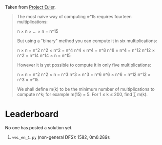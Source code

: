 Taken from [Project Euler](https://projecteuler.net/problem=122).

> The most naive way of computing n^15 requires fourteen multiplications:
> 
> n × n × ... × n = n^15
>
> But using a "binary" method you can compute it in six multiplications:
> 
> n × n = n^2
> n^2 × n^2 = n^4
> n^4 × n^4 = n^8
> n^8 × n^4 = n^12
> n^12 × n^2 = n^14
> n^14 × n = n^15
>
> However it is yet possible to compute it in only five multiplications:
> 
> n × n = n^2
> n^2 × n = n^3
> n^3 × n^3 = n^6
> n^6 × n^6 = n^12
> n^12 × n^3 = n^15
> 
> We shall define m(k) to be the minimum number of multiplications to compute n^k; for example m(15) = 5.
> For 1 ≤ k ≤ 200, find ∑ m(k).

# Leaderboard

No one has posted a solution yet.

1. `wei_en_1.py` (non-general DFS): 1582, 0m0.289s
